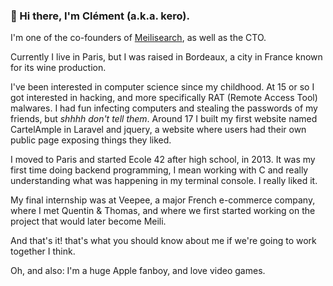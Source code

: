 ### 👋 Hi there, I'm Clément (a.k.a. kero).

I'm one of the co-founders of [Meilisearch](https://github.com/meilisearch/MeiliSearch), as well as the CTO. 

Currently I live in Paris, but I was raised in Bordeaux, a city in France known for its wine production.

I've been interested in computer science since my childhood. At 15 or so I got interested in hacking, and more specifically RAT (Remote Access Tool) malwares. I had fun infecting computers and stealing the passwords of my friends, but _shhhh don't tell them_. Around 17 I built my first website named CartelAmple in Laravel and jquery, a website where users had their own public page exposing things they liked. 

I moved to Paris and started Ecole 42 after high school, in 2013. It was my first time doing backend programming, I mean working with C and really understanding what was happening in my terminal console. I really liked it.

My final internship was at Veepee, a major French e-commerce company, where I met Quentin & Thomas, and where we first started working on the project that would later become Meili. 

And that's it! that's what you should know about me if we're going to work together I think.

Oh, and also: I'm a huge Apple fanboy, and love video games.
